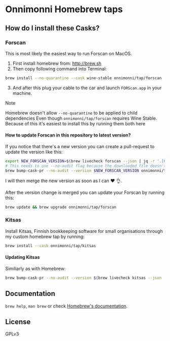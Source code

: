# Onnimonni Homebrew taps

## How do I install these Casks?

### Forscan
This is most likely the easiest way to run Forscan on MacOS.

1. First install homebrew from: http://brew.sh
2. Then copy following command into Terminal:

```bash
brew install --no-quarantine --cask wine-stable onnimonni/tap/forscan
```

3. And after this plug your cable to the car and launch `FORScan.app` in your machine.

> [!NOTE]
> Homebrew doesn't allow `--no-quarantine` to be applied to child dependencies
> Even though `onnimonni/tap/forscan` requires Wine Stable.
> Because of this it's easiest to install this by running them both here

#### How to update Forscan in this repository to latest version?
If you notice that there's a new version you can create a pull-request to update the version like this:

```sh
export NEW_FORSCAN_VERSION=$(brew livecheck forscan --json | jq -r '.[0].version.latest')
# This needs to use --no-audit flag because the downloaded file doesn't contain any MacOS binaries.
brew bump-cask-pr --no-audit --version $NEW_FORSCAN_VERSION onnimonni/tap/forscan
```

I will then merge the new version as soon as I can :heart: :ok_hand:.

After the version change is merged you can update your Forscan by running this:

```sh
brew update && brew upgrade onnimonni/tap/forscan
```

### Kitsas
Install Kitsas, Finnish bookkeeping software for small organisations through my custom homebrew tap by running:

```bash
brew install --cask onnimonni/tap/kitsas
```

#### Updating Kitsas
Similiarly as with Homebrew:
```sh
brew bump-cask-pr --no-audit --version $(brew livecheck kitsas --json | jq -r '.[0].version.latest') onnimonni/tap/kitsas
```

## Documentation

`brew help`, `man brew` or check [Homebrew's documentation](https://docs.brew.sh).

## License
GPLv3
